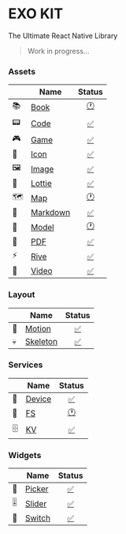 # EXO KIT

The Ultimate React Native Library

> Work in progress...

### Assets

|    | Name | Status |
|----|------|:--------:|
| 📚 | [Book](https://exo-kit.com/assets/book) | [🕐](src/assets/book) |
| 📟 | [Code](https://exo-kit.com/assets/code) | [✅](src/assets/code) |
| 🎮 | [Game](https://exo-kit.com/assets/game) | [✅](src/assets/game) |
| 🎨 | [Icon](https://exo-kit.com/assets/icon) | [✅](src/assets/icon) |
| 🖼️ | [Image](https://exo-kit.com/assets/image) | [✅](src/assets/image) |
| 🎪 | [Lottie](https://exo-kit.com/assets/lottie) | [✅](src/assets/lottie) |
| 🗺️ | [Map](https://exo-kit.com/assets/map) | [🕐](src/assets/map) |
| 📝 | [Markdown](https://exo-kit.com/assets/markdown) | [✅](src/assets/markdown) |
| 🤖 | [Model](https://exo-kit.com/assets/model) | [🕐](src/assets/model) |
| 📄 | [PDF](https://exo-kit.com/assets/pdf) | [✅](src/assets/pdf) |
| ⚡ | [Rive](https://exo-kit.com/assets/rive) | [✅](src/assets/rive) |
| 🎥 | [Video](https://exo-kit.com/assets/video) | [✅](src/assets/video) |

### Layout

|    | Name | Status |
|----|------|:--------:|
| 🔄 | [Motion](https://exo-kit.com/layout/motion) | [✅](src/layout/motion) |
| 💀 | [Skeleton](https://exo-kit.com/layout/skeleton) | [✅](src/layout/skeleton) |

### Services

|   | Name | Status |
|---|------|:--------:|
| 📱 | [Device](https://exo-kit.com/services/device) | [✅](src/services/device) |
| 📂 | [FS](https://exo-kit.com/services/fs) | [🕐](src/services/fs) |
| 🗄️ | [KV](https://exo-kit.com/services/kv) | [✅](src/services/kv) |

### Widgets

|   | Name | Status |
|---|------|:--------:|
| 🔽 | [Picker](https://exo-kit.com/widgets/picker) | [✅](src/widgets/picker) |
| 🎚️ | [Slider](https://exo-kit.com/widgets/slider) | [✅](src/widgets/slider) |
| 🔀 | [Switch](https://exo-kit.com/widgets/switch) | [✅](src/widgets/switch) |
